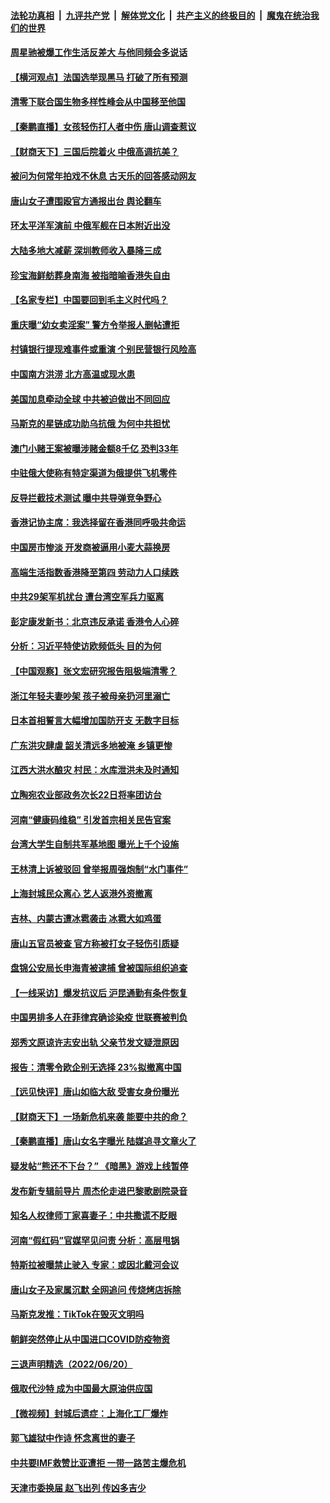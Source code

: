 ####  [法轮功真相](../../../../basic/blob/master/README.md?t=06221101) &nbsp;|&nbsp; [九评共产党](../../../../9ping.md/blob/master/README.md?t=06221101) &nbsp;|&nbsp; [解体党文化](../../../../jtdwh.md/blob/master/README.md?t=06221101)  &nbsp;|&nbsp; [共产主义的终极目的](../../../../gczydzjmd.md/blob/master/README.md?t=06221101) &nbsp;|&nbsp; [魔鬼在统治我们的世界](../../../../mgztzwmdsj.md/blob/master/README.md?t=06221101) 

#### [周星驰被爆工作生活反差大 与他同频会多说话](../pages/nsc413/n13764594.md?t=06221101) 

#### [【横河观点】法国选举现黑马 打破了所有预测](../pages/nsc413/n13764591.md?t=06221101) 

#### [清零下联合国生物多样性峰会从中国移至他国](../pages/nsc413/n13764590.md?t=06221101) 

#### [【秦鹏直播】女孩轻伤打人者中伤 唐山调查惹议](../pages/nsc413/n13764586.md?t=06221101) 

#### [【财商天下】三国后院着火 中俄高调抗美？](../pages/nsc413/n13764528.md?t=06221101) 

#### [被问为何常年拍戏不休息 古天乐的回答感动网友](../pages/nsc413/n13764548.md?t=06221101) 

#### [唐山女子遭围殴官方通报出台 舆论翻车](../pages/nsc413/n13764395.md?t=06221101) 

#### [环太平洋军演前 中俄军舰在日本附近出没](../pages/nsc413/n13764571.md?t=06221101) 

#### [大陆多地大减薪 深圳教师收入暴降三成](../pages/nsc413/n13764338.md?t=06221101) 

#### [珍宝海鲜舫葬身南海 被指暗喻香港失自由](../pages/nsc413/n13764446.md?t=06221101) 

#### [【名家专栏】中国要回到毛主义时代吗？](../pages/nsc413/n13764319.md?t=06221101) 

#### [重庆曝“幼女卖淫案” 警方令举报人删帖遭拒](../pages/nsc413/n13764488.md?t=06221101) 

#### [村镇银行提现难事件或重演 个别民营银行风险高](../pages/nsc413/n13764495.md?t=06221101) 

#### [中国南方洪涝 北方高温或现水患](../pages/nsc413/n13764505.md?t=06221101) 

#### [美国加息牵动全球 中共被迫做出不同回应](../pages/nsc413/n13764465.md?t=06221101) 

#### [马斯克的星链成功助乌抗俄 为何中共担忧](../pages/nsc413/n13764450.md?t=06221101) 

#### [澳门小赌王案被曝涉赌金额8千亿 恐判33年](../pages/nsc413/n13764444.md?t=06221101) 

#### [中驻俄大使称有特定渠道为俄提供飞机零件](../pages/nsc413/n13764456.md?t=06221101) 

#### [反导拦截技术测试 曝中共导弹竞争野心](../pages/nsc413/n13764411.md?t=06221101) 

#### [香港记协主席：我选择留在香港同呼吸共命运](../pages/nsc413/n13764447.md?t=06221101) 

#### [中国房市惨淡 开发商被逼用小麦大蒜换房](../pages/nsc413/n13764286.md?t=06221101) 

#### [高端生活指数香港降至第四 劳动力人口续跌](../pages/nsc413/n13764441.md?t=06221101) 

#### [中共29架军机扰台 遭台湾空军兵力驱离](../pages/nsc413/n13764339.md?t=06221101) 

#### [彭定康发新书：北京违反承诺 香港令人心碎](../pages/nsc413/n13764274.md?t=06221101) 

#### [分析：习近平特使访欧频低头 目的为何](../pages/nsc413/n13763703.md?t=06221101) 

#### [【中国观察】张文宏研究报告阻极端清零？](../pages/nsc413/n13764183.md?t=06221101) 

#### [浙江年轻夫妻吵架 孩子被母亲扔河里溺亡](../pages/nsc413/n13764253.md?t=06221101) 

#### [日本首相誓言大幅增加国防开支 无数字目标](../pages/nsc413/n13764196.md?t=06221101) 

#### [广东洪灾肆虐 韶关清远多地被淹 乡镇更惨](../pages/nsc413/n13764113.md?t=06221101) 

#### [江西大洪水酿灾 村民：水库泄洪未及时通知](../pages/nsc413/n13764139.md?t=06221101) 

#### [立陶宛农业部政务次长22日将率团访台](../pages/nsc413/n13764111.md?t=06221101) 

#### [河南“健康码维稳” 引发首宗相关民告官案](../pages/nsc413/n13764002.md?t=06221101) 

#### [台湾大学生自制共军基地图 曝光上千个设施](../pages/nsc413/n13763919.md?t=06221101) 

#### [王林清上诉被驳回 曾举报周强炮制“水门事件”](../pages/nsc413/n13763961.md?t=06221101) 

#### [上海封城民众离心 艺人返港外资撤离](../pages/nsc413/n13764010.md?t=06221101) 

#### [吉林、内蒙古遭冰雹袭击 冰雹大如鸡蛋](../pages/nsc413/n13763902.md?t=06221101) 


#### [唐山五官员被查 官方称被打女子轻伤引质疑](../pages/nsc413/n13763907.md?t=06221101) 

#### [盘锦公安局长申海青被逮捕 曾被国际组织追查](../pages/nsc413/n13763889.md?t=06221101) 

#### [【一线采访】爆发抗议后 沪昆通勤有条件恢复](../pages/nsc413/n13763504.md?t=06221101) 

#### [中国男排多人在菲律宾确诊染疫 世联赛被判负](../pages/nsc413/n13763872.md?t=06221101) 

#### [郑秀文原谅许志安出轨 父亲节发文疑泄原因](../pages/nsc413/n13763815.md?t=06221101) 

#### [报告：清零令欧企别无选择 23%拟撤离中国](../pages/nsc413/n13763687.md?t=06221101) 

#### [【远见快评】唐山如临大敌 受害女身份曝光](../pages/nsc413/n13763792.md?t=06221101) 

#### [【财商天下】一场新危机来袭 能要中共的命？](../pages/nsc413/n13763617.md?t=06221101) 

#### [【秦鹏直播】唐山女名字曝光 陆媒追寻文章火了](../pages/nsc413/n13763786.md?t=06221101) 

#### [疑发帖“熊还不下台？” 《暗黑》游戏上线暂停](../pages/nsc413/n13763763.md?t=06221101) 

#### [发布新专辑前导片 周杰伦走进巴黎歌剧院录音](../pages/nsc413/n13763778.md?t=06221101) 

#### [知名人权律师丁家喜妻子：中共撒谎不眨眼](../pages/nsc413/n13763758.md?t=06221101) 

#### [河南“假红码”官媒罕见问责 分析：高层甩锅](../pages/nsc413/n13762538.md?t=06221101) 

#### [特斯拉被曝禁止驶入 专家：或因北戴河会议](../pages/nsc413/n13763699.md?t=06221101) 

#### [唐山女子及家属沉默 全网追问 传烧烤店拆除](../pages/nsc413/n13763578.md?t=06221101) 

#### [马斯克发推：TikTok在毁灭文明吗](../pages/nsc413/n13763615.md?t=06221101) 

#### [朝鲜突然停止从中国进口COVID防疫物资](../pages/nsc413/n13763465.md?t=06221101) 

#### [三退声明精选（2022/06/20）](../pages/nsc413/n13763658.md?t=06221101) 

#### [俄取代沙特 成为中国最大原油供应国](../pages/nsc413/n13763644.md?t=06221101) 

#### [【微视频】封城后遗症：上海化工厂爆炸](../pages/nsc413/n13763518.md?t=06221101) 

#### [郭飞雄狱中作诗 怀念离世的妻子](../pages/nsc413/n13763350.md?t=06221101) 

#### [中共要IMF救赞比亚遭拒 一带一路苦主爆危机](../pages/nsc413/n13763407.md?t=06221101) 

#### [天津市委换届 赵飞出列 传凶多吉少](../pages/nsc413/n13763580.md?t=06221101) 

